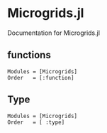 # Microgrids.jl

Documentation for Microgrids.jl


## functions
```@autodocs
Modules = [Microgrids]
Order   = [:function]
```

## Type
```@autodocs
Modules = [Microgrids]
Order   = [ :type]
```